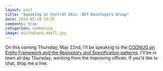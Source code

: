 ```yaml
---
layout: post
title: "Speaking at Central Ohio .NET Developers Group"
date: 2014-05-19 15:55
comments: true
categories: community
image: microphone-small.jpg
---
```

On this coming Thursday, May 22nd, I'll be speaking to the [CODNUG on Entity Framework and the Repository and Specification patterns](http://condg.org/archive/2014/05/13/May-2014-Meeting-Announcement---Repository-and-Specification-Patterns-with.aspx).  I'll be in town all day Thursday, working from the Improving offices.  If you'd like to chat, drop me a line.
